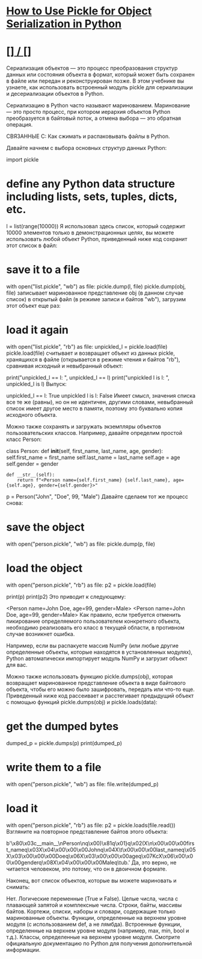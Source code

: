 # [How to Use Pickle for Object Serialization in Python](https://www.thepythoncode.com/article/object-serialization-saving-and-loading-objects-using-pickle-python)
##
# [[] / []]()
Сериализация объектов — это процесс преобразования структур данных или состояния объекта в формат, который может быть сохранен в файле или передан и реконструирован позже. В этом учебнике вы узнаете, как использовать встроенный модуль pickle для сериализации и десериализации объектов в Python.

Сериализацию в Python часто называют маринованием. Маринование — это просто процесс, при котором иерархия объектов Python преобразуется в байтовый поток, а отмена выбора — это обратная операция.

СВЯЗАННЫЕ С: Как сжимать и распаковывать файлы в Python.

Давайте начнем с выбора основных структур данных Python:

import pickle

# define any Python data structure including lists, sets, tuples, dicts, etc.
l = list(range(10000))
Я использовал здесь список, который содержит 10000 элементов только в демонстрационных целях, вы можете использовать любой объект Python, приведенный ниже код сохранит этот список в файл:

# save it to a file
with open("list.pickle", "wb") as file:
    pickle.dump(l, file)
pickle.dump(obj, file) записывает маринованное представление obj (в данном случае список) в открытый файл (в режиме записи и байтов "wb"), загрузим этот объект еще раз:

# load it again
with open("list.pickle", "rb") as file:
    unpickled_l = pickle.load(file)
pickle.load(file) считывает и возвращает объект из данных pickle, хранящихся в файле (открывается в режиме чтения и байтов "rb"), сравнивая исходный и невыбранный объект:

print("unpickled_l == l: ", unpickled_l == l)
print("unpickled l is l: ", unpickled_l is l)
Выпуск:

unpickled_l == l:  True
unpickled l is l:  False
Имеет смысл, значения списка все те же (равны), но он не идентичен, другими словами, невыбранный список имеет другое место в памяти, поэтому это буквально копия исходного объекта.

Можно также сохранять и загружать экземпляры объектов пользовательских классов. Например, давайте определим простой класс Person:

class Person:
    def __init__(self, first_name, last_name, age, gender):
        self.first_name = first_name
        self.last_name = last_name
        self.age = age
        self.gender = gender

    def __str__(self):
        return f"<Person name={self.first_name} {self.last_name}, age={self.age}, gender={self.gender}>"

p = Person("John", "Doe", 99, "Male")
Давайте сделаем тот же процесс снова:

# save the object
with open("person.pickle", "wb") as file:
    pickle.dump(p, file)

# load the object
with open("person.pickle", "rb") as file:
    p2 = pickle.load(file)

print(p)
print(p2)
Это приводит к следующему:

<Person name=John Doe, age=99, gender=Male>
<Person name=John Doe, age=99, gender=Male>
Как правило, если требуется отменить пикирование определяемого пользователем конкретного объекта, необходимо реализовать его класс в текущей области, в противном случае возникнет ошибка.

Например, если вы распакуете массив NumPy (или любые другие определенные объекты, которые находятся в установленных модулях), Python автоматически импортирует модуль NumPy и загрузит объект для вас.

Можно также использовать функцию pickle.dumps(obj), которая возвращает маринованное представление объекта в виде байтового объекта, чтобы его можно было зашифровать, передать или что-то еще. Приведенный ниже код рассеивает и расстегивает предыдущий объект с помощью функций pickle.dumps(obj) и pickle.loads(data):

# get the dumped bytes
dumped_p = pickle.dumps(p)
print(dumped_p)

# write them to a file
with open("person.pickle", "wb") as file:
    file.write(dumped_p)

# load it
with open("person.pickle", "rb") as file:
    p2 = pickle.loads(file.read())
Взгляните на повторное представление байтов этого объекта:

b'\x80\x03c__main__\nPerson\nq\x00)\x81q\x01}q\x02(X\n\x00\x00\x00first_nameq\x03X\x04\x00\x00\x00Johnq\x04X\t\x00\x00\x00last_nameq\x05X\x03\x00\x00\x00Doeq\x06X\x03\x00\x00\x00ageq\x07KcX\x06\x00\x00\x00genderq\x08X\x04\x00\x00\x00Maleq\tub.'
Да, это верно, не читается человеком, это потому, что он в двоичном формате.

Наконец, вот список объектов, которые вы можете мариновать и снимать:

Нет.
Логические переменные (True и False).
Целые числа, числа с плавающей запятой и комплексные числа.
Строки, байты, массивы байтов.
Кортежи, списки, наборы и словари, содержащие только маринованные объекты.
Функции, определенные на верхнем уровне модуля (с использованием def, а не лямбда).
Встроенные функции, определенные на верхнем уровне модуля (например, max, min, bool и т.д.).
Классы, определенные на верхнем уровне модуля.
Смотрите официальную документацию по Python для получения дополнительной информации.